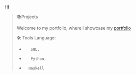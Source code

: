 HI
>📚Projects
>
>    Welcome to my portfolio, where I showcase my [portfolio](https://pages.github.com/)
>
>🛠️ Tools
>Language:
>-        SQL,
>-        Python,
>-       Haskell
  
